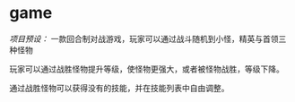 # game
*项目预设：*
一款回合制对战游戏，玩家可以通过战斗随机到小怪，精英与首领三种怪物

玩家可以通过战胜怪物提升等级，使怪物更强大，或者被怪物战胜，等级下降。

通过战胜怪物可以获得没有的技能，并在技能列表中自由调整。
